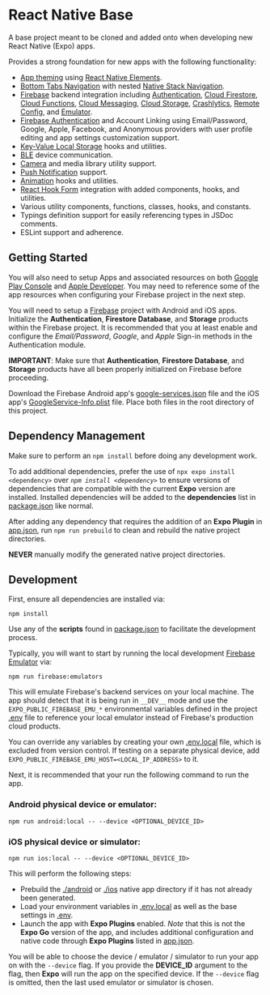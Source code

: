 # React Native Base

A base project meant to be cloned and added onto when developing new React Native (Expo) apps.

Provides a strong foundation for new apps with the following functionality:

- [App theming](https://reactnativeelements.com/docs/customization/themeprovider) using [React Native Elements](https://reactnativeelements.com).
- [Bottom Tabs Navigation](https://reactnavigation.org/docs/bottom-tab-navigator/) with nested [Native Stack Navigation](https://reactnavigation.org/docs/native-stack-navigator).
- [Firebase](https://rnfirebase.io/) backend integration including [Authentication](https://rnfirebase.io/auth/usage), [Cloud Firestore](https://rnfirebase.io/firestore/usage), [Cloud Functions](https://rnfirebase.io/functions/usage), [Cloud Messaging](https://rnfirebase.io/messaging/usage), [Cloud Storage](https://rnfirebase.io/storage/usage), [Crashlytics](https://rnfirebase.io/crashlytics/usage), [Remote Config](https://rnfirebase.io/remote-config/usage), and [Emulator](https://firebase.google.com/docs/emulator-suite).
- [Firebase Authentication](https://rnfirebase.io/auth/usage) and Account Linking using Email/Password, Google, Apple, Facebook, and Anonymous providers with user profile editing and app settings customization support.
- [Key-Value Local Storage](https://www.npmjs.com/package/react-native-mmkv) hooks and utilities.
- [BLE](https://dotintent.github.io/react-native-ble-plx/) device communication.
- [Camera](https://docs.expo.dev/versions/latest/sdk/imagepicker/) and media library utility support.
- [Push Notification](https://firebase.google.com/docs/cloud-messaging) support.
- [Animation](https://docs.swmansion.com/react-native-reanimated/docs/fundamentals/getting-started/) hooks and utilities.
- [React Hook Form](https://react-hook-form.com/) integration with added components, hooks, and utilities.
- Various utility components, functions, classes, hooks, and constants.
- Typings definition support for easily referencing types in JSDoc comments.
- ESLint support and adherence.

## Getting Started

You will also need to setup Apps and associated resources on both [Google Play Console](https://play.google.com/console) and [Apple Developer](https://developer.apple.com/account). You may need to reference some of the app resources when configuring your Firebase project in the next step.

You will need to setup a [Firebase](https://console.firebase.google.com/) project with Android and iOS apps. Initialize the **Authentication**, **Firestore Database**, and **Storage** products within the Firebase project. It is recommended that you at least enable and configure the *Email/Password*, *Google*, and *Apple* Sign-in methods in the Authentication module.

**IMPORTANT**: Make sure that **Authentication**, **Firestore Database**, and **Storage** products have all been properly initialized on Firebase before proceeding.

Download the Firebase Android app's [google-services.json](google-services.json) file and the iOS app's [GoogleService-Info.plist](GoogleService-Info.plist) file. Place both files in the root directory of this project.

## Dependency Management

Make sure to perform an `npm install` before doing any development work.

To add additional dependencies, prefer the use of `npx expo install <dependency>` over *`npm install <dependency>`* to ensure versions of dependencies that are compatible with the current **Expo** version are installed. Installed dependencies will be added to the **dependencies** list in [package.json](package.json) like normal.

After adding any dependency that requires the addition of an **Expo Plugin** in [app.json](app.json), run `npm run prebuild` to clean and rebuild the native project directories.

**NEVER** manually modify the generated native project directories.

## Development

First, ensure all dependencies are installed via:

```
npm install
```

Use any of the **scripts** found in [package.json](package.json) to facilitate the development process.

Typically, you will want to start by running the local development [Firebase Emulator](https://firebase.google.com/docs/emulator-suite) via:

```
npm run firebase:emulators
```

This will emulate Firebase's backend services on your local machine. The app should detect that it is being run in `__DEV__` mode and use the `EXPO_PUBLIC_FIREBASE_EMU_*` environmental variables defined in the project [.env](.env) file to reference your local emulator instead of Firebase's production cloud products.

You can override any variables by creating your own [.env.local](.env.local) file, which is excluded from version control. If testing on a separate physical device, add `EXPO_PUBLIC_FIREBASE_EMU_HOST=<LOCAL_IP_ADDRESS>` to it.

Next, it is recommended that your run the following command to run the app.

### Android physical device or emulator:

```
npm run android:local -- --device <OPTIONAL_DEVICE_ID>
```

### iOS physical device or simulator:

```
npm run ios:local -- --device <OPTIONAL_DEVICE_ID>
```

This will perform the following steps:

- Prebuild the [./android](./android) or [./ios](./ios) native app directory if it has not already been generated.
- Load your environment variables in [.env.local](.env.local) as well as the base settings in [.env](.env).
- Launch the app with **Expo Plugins** enabled. *Note* that this is not the **Expo Go** version of the app, and includes additional configuration and native code through **Expo Plugins** listed in [app.json](app.json).

You will be able to choose the device / emulator / simulator to run your app on with the `--device` flag. If you provide the **DEVICE_ID** argument to the flag, then **Expo** will run the app on the specified device. If the `--device` flag is omitted, then the last used emulator or simulator is chosen.
